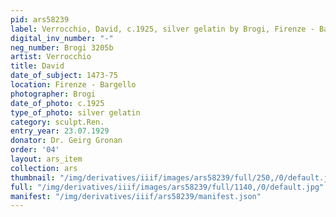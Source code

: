 ```yaml
---
pid: ars58239
label: Verrocchio, David, c.1925, silver gelatin by Brogi, Firenze - Bargello
digital_inv_number: "-"
neg_number: Brogi 3205b
artist: Verrocchio
title: David
date_of_subject: 1473-75
location: Firenze - Bargello
photographer: Brogi
date_of_photo: c.1925
type_of_photo: silver gelatin
category: sculpt.Ren.
entry_year: 23.07.1929
donator: Dr. Geirg Gronan
order: '04'
layout: ars_item
collection: ars
thumbnail: "/img/derivatives/iiif/images/ars58239/full/250,/0/default.jpg"
full: "/img/derivatives/iiif/images/ars58239/full/1140,/0/default.jpg"
manifest: "/img/derivatives/iiif/ars58239/manifest.json"
---
```

